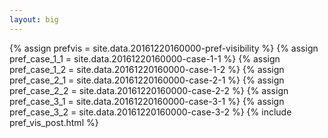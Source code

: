 ```yaml
---
layout: big
---
```

{% assign prefvis = site.data.20161220160000-pref-visibility %}
{% assign pref_case_1_1 = site.data.20161220160000-case-1-1 %}
{% assign pref_case_1_2 = site.data.20161220160000-case-1-2 %}
{% assign pref_case_2_1 = site.data.20161220160000-case-2-1 %}
{% assign pref_case_2_2 = site.data.20161220160000-case-2-2 %}
{% assign pref_case_3_1 = site.data.20161220160000-case-3-1 %}
{% assign pref_case_3_2 = site.data.20161220160000-case-3-2 %}
{% include pref_vis_post.html %}
